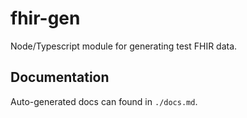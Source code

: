 # fhir-gen
Node/Typescript module for generating test FHIR data.

## Documentation
Auto-generated docs can found in `./docs.md`.